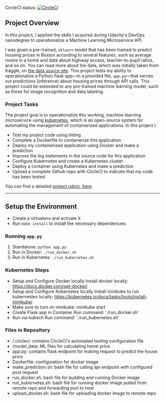 CircleCI status: [![CircleCI](https://circleci.com/gh/DannyDenver/ml-microservice-kubernetes.svg?style=svg)](https://circleci.com/gh/DannyDenver/ml-microservice-kubernetes)

## Project Overview

In this project, I applied the skills I acquired during Udacity's DevOps nanodegree to operationalize a Machine Learning Microservice API. 

I was given a pre-trained, `sklearn` model that has been trained to predict housing prices in Boston according to several features, such as average rooms in a home and data about highway access, teacher-to-pupil ratios, and so on. You can read more about the data, which was initially taken from Kaggle, on [the data source site](https://www.kaggle.com/c/boston-housing). This project tests my ability to operationalize a Python flask app—in a provided file, `app.py`—that serves out predictions (inference) about housing prices through API calls. This project could be extended to any pre-trained machine learning model, such as those for image recognition and data labeling.

### Project Tasks

The project goal is to operationalize this working, machine learning microservice using [kubernetes](https://kubernetes.io/), which is an open-source system for automating the management of containerized applications. In this project I:
* Test my project code using linting
* Complete a Dockerfile to containerize this application
* Deploy my containerized application using Docker and make a prediction
* Improve the log statements in the source code for this application
* Configure Kubernetes and create a Kubernetes cluster
* Deploy a container using Kubernetes and make a prediction
* Upload a complete Github repo with CircleCI to indicate that my code has been tested

You can find a detailed [project rubric, here](https://review.udacity.com/#!/rubrics/2576/view).

---

## Setup the Environment

* Create a virtualenv and activate it
* Run `make install` to install the necessary dependencies

### Running `app.py`

1. Standalone:  `python app.py`
2. Run in Docker:  `./run_docker.sh`
3. Run in Kubernetes:  `./run_kubernetes.sh`

### Kubernetes Steps

* Setup and Configure Docker locally
    Install docker locally: https://docs.docker.com/get-docker/
* Setup and Configure Kubernetes locally
    Install minikube to run kubernestes locally: https://kubernetes.io/docs/tasks/tools/install-minikube/
* Make sure to turn on minikube: minikube start
* Create Flask app in Container
    Run command: './run_docker.sh'
* Run via kubectl
    Run command: './run_kubernetes.sh'

### Files in Repository

* /.circleci: contains CircleCI's automated testing configuration file
* /model_data: ML files for calculating home price
* app.py: contains flask endpoint for making request to predict the house price 
* Dockerfile: configuration for docker image
* make_prediction.sh: bash file for calling api endpoint with configured post request
* run_docker.sh: bash file for building and running Docker image
* run_kubernetes.sh: bash file for running docker image pulled from remote repo and forwarding port to host
* upload_docker.sh: bash file for uploading docker image to remote repo 
